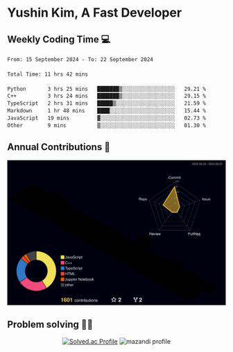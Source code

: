 # Yushin Kim, A Fast Developer

## Weekly Coding Time 💻

<!--START_SECTION:waka-->

```txt
From: 15 September 2024 - To: 22 September 2024

Total Time: 11 hrs 42 mins

Python       3 hrs 25 mins   ███████▒░░░░░░░░░░░░░░░░░   29.21 %
C++          3 hrs 24 mins   ███████▒░░░░░░░░░░░░░░░░░   29.15 %
TypeScript   2 hrs 31 mins   █████▒░░░░░░░░░░░░░░░░░░░   21.59 %
Markdown     1 hr 48 mins    ████░░░░░░░░░░░░░░░░░░░░░   15.44 %
JavaScript   19 mins         ▓░░░░░░░░░░░░░░░░░░░░░░░░   02.73 %
Other        9 mins          ▒░░░░░░░░░░░░░░░░░░░░░░░░   01.30 %
```

<!--END_SECTION:waka-->

## Annual Contributions 🏃

![](./profile-3d-contrib/profile-night-rainbow.svg)

## Problem solving 👨‍💻

<div align="center">

[![Solved.ac Profile](http://mazassumnida.wtf/api/v2/generate_badge?boj=kys010306)](https://solved.ac/kys010306)
![mazandi profile](http://mazandi.herokuapp.com/api?handle=kys010306&theme=dark)

</div>
